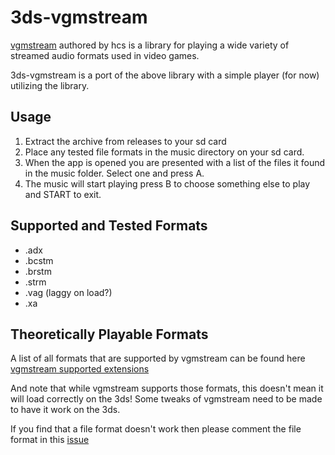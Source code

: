# 3ds-vgmstream
[vgmstream](http://hcs64.com/vgmstream.html) authored by hcs is a library for playing a wide variety of streamed audio formats used in video games.

3ds-vgmstream is a port of the above library with a simple player (for now) utilizing the library.

## Usage
1. Extract the archive from releases to your sd card
2. Place any tested file formats in the music directory on your sd card.
3. When the app is opened you are presented with a list of the files it found in the music folder.  Select one and press A.
4. The music will start playing press B to choose something else to play and START to exit.

## Supported and Tested Formats
* .adx
* .bcstm
* .brstm
* .strm
* .vag (laggy on load?)
* .xa

## Theoretically Playable Formats 
A list of all formats that are supported by vgmstream can be found here [vgmstream supported extensions](https://github.com/kode54/vgmstream/blob/fb74b39086146a0b40497d49bade5c2935f167d1/unix/exts.cc)

And note that while vgmstream supports those formats, this doesn't mean it will load correctly on the 3ds! Some tweaks of vgmstream need to be made to have it work on the 3ds.

If you find that a file format doesn't work then please comment the file format in this [issue](https://github.com/TricksterGuy/3ds-vgmstream/issues/3)
